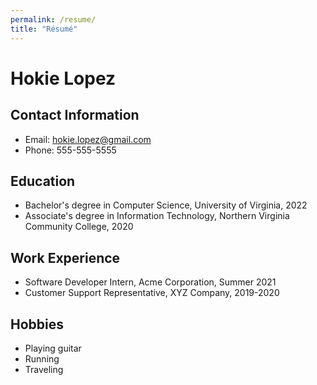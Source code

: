 ```yaml
---
permalink: /resume/
title: "Résumé"
---
```


# Hokie Lopez

## Contact Information
* Email: hokie.lopez@gmail.com
* Phone: 555-555-5555

## Education
* Bachelor's degree in Computer Science, University of Virginia, 2022
* Associate's degree in Information Technology, Northern Virginia Community College, 2020

## Work Experience
* Software Developer Intern, Acme Corporation, Summer 2021
* Customer Support Representative, XYZ Company, 2019-2020


## Hobbies
* Playing guitar
* Running
* Traveling



